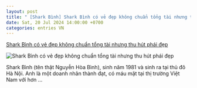 ```yaml
---
layout: post
title: " [Shark Bình] Shark Bình có vẻ đẹp không chuẩn tổng tài nhưng thu hút phái đẹp"
date: Sat, 20 Jul 2024 14:00:00 +0700
categories: entries VN
---
```

[Shark Bình có vẻ đẹp không chuẩn tổng tài nhưng thu hút phái đẹp](https://www.saostar.vn/dep-360/shark-binh-co-ve-dep-khong-chuan-tong-tai-nhung-thu-hut-phai-dep-202407191418495531.html)

![Shark Bình có vẻ đẹp không chuẩn tổng tài nhưng thu hút phái đẹp](https://ss-images.saostar.vn/fb1200png_2/2024/7/19/pc/1721365731427/lg3z0s53ue1-7t7s6uwvab2-cv2ahyuloi3.jpg/fbsscover.png)

Shark Bình (tên thật Nguyễn Hòa Bình), sinh năm 1981 và sinh ra tại thủ đô Hà Nội. Anh là một doanh nhân thành đạt, có máu mặt tại thị trường Việt Nam với hơn ...

